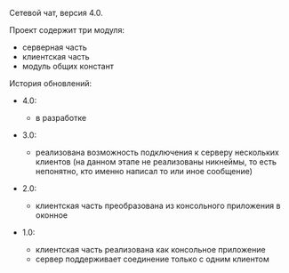 Сетевой чат, версия 4.0.

Проект содержит три модуля:
- серверная часть
- клиентская часть
- модуль общих констант

История обновлений:

- 4.0:
    - в разработке

- 3.0:
    - реализована возможность подключения к серверу нескольких клиентов
      (на данном этапе не реализованы никнеймы, то есть непонятно, 
      кто именно написал то или иное сообщение)

- 2.0:
    - клиентская часть преобразована из консольного приложения в оконное

- 1.0:
    - клиентская часть реализована как консольное приложение
    - сервер поддерживает соединение только с одним клиентом